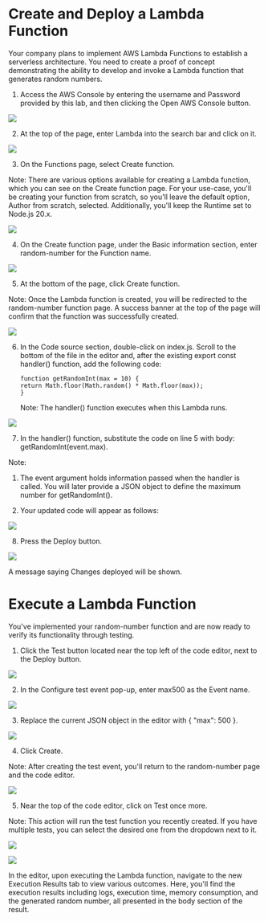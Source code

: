 # Create and Deploy a Lambda Function

Your company plans to implement AWS Lambda Functions to establish a serverless architecture. You need to create a proof of concept demonstrating the ability to develop and invoke a Lambda function that generates random numbers.

1.  Access the AWS Console by entering the username and Password provided by this lab, and then clicking the Open AWS Console button.


![](https://lh7-us.googleusercontent.com/docsz/AD_4nXf-Qs2szy1i644y_pa-27nLQ0kwAcLpz2CgEw11Qzu2d98mtVt09A7jdQo6-nQU8t3WDvn_RQWlLIbmqYgzZ7xeOq7i7DyMFS1M1sU3wh-8J7-BsqkGokiaL3x3ZEyBGmGU5qmxL_tl8J6PQY2NDWGGVws?key=spw-RV67cN5f2TMffOa2wQ)

2.  At the top of the page, enter Lambda into the search bar and click on it.


![](https://lh7-us.googleusercontent.com/docsz/AD_4nXdty2ECjItZml9JUDI7w8RZaWUSM1SKF0cvStkPWsyP1bWAYLrurJ_1i7605yXv-M7WEmTTsvcVg2CJ-IKuKUtRRu4hYXBeizABRw9Wmkofs8eQA8eS9edqd7HQriWxJwSz7zbujPBk7PWi8uqYujlR2Po?key=spw-RV67cN5f2TMffOa2wQ)

3.  On the Functions page, select Create function.


Note: There are various options available for creating a Lambda function, which you can see on the Create function page. For your use-case, you'll be creating your function from scratch, so you'll leave the default option, Author from scratch, selected. Additionally, you'll keep the Runtime set to Node.js 20.x.

![](https://lh7-us.googleusercontent.com/docsz/AD_4nXdXynfy9nuKAUhi095UK2hTBW9Q8w6E_SVcgwMfpEzrIN7aWaaABtNORxn9abQKqNTjkRJWQAkTNdthr1blu_7o5JGJyfaC6fqh9yVXi-n1lO9IBrX-_OE8cxb0Xwl1YTHAADdYmClE_z4hUHrXqXpDhxQ?key=spw-RV67cN5f2TMffOa2wQ)

4.  On the Create function page, under the Basic information section, enter random-number for the Function name.


![](https://lh7-us.googleusercontent.com/docsz/AD_4nXdvBwTZe0-lleAuUACduhO3bZ1K-_acXC9KL53Cn4EUpkF775Cin6F6PY10fylb70_HUQ5eS9AOEzzblmmQn1iggkIPwrsRnl8S3SvNjnNkKZEA6NRTW_-AGvHTCUy7NHT3fMizBWcI72ocbaUTlbFlHr01?key=spw-RV67cN5f2TMffOa2wQ)

5.  At the bottom of the page, click Create function.


Note: Once the Lambda function is created, you will be redirected to the random-number function page. A success banner at the top of the page will confirm that the function was successfully created.

![](https://lh7-us.googleusercontent.com/docsz/AD_4nXeOv61TV27W0i1MMQdPCLRaFMLLPsXkOztz-UXYVrL642h4VTjuoj_4LWTBP54yK9Ib8HH8ZAFqhkHFzKH2lfFNPkU_LfkXgZC53ZHFUR6EMw-aJDFBLMkgZlaM69zc_Dn0FVnMxWJDDUa3aXtA_SXbv8Ul?key=spw-RV67cN5f2TMffOa2wQ)

6.  In the Code source section, double-click on index.js. Scroll to the bottom of the file in the editor and, after the existing export const handler() function, add the following code:

	```
	function getRandomInt(max = 10) {
	return Math.floor(Math.random() * Math.floor(max));
	}
	```
	Note: The handler() function executes when this Lambda runs.

![](https://lh7-us.googleusercontent.com/docsz/AD_4nXcXJz2zsGRB27hZOPyGFEV-lDvwVIMxblvwlq1mVcLOVxUmXEcyM54Uhsf1epOjYsXAEgc3WcgLsG89d6fFlpiOl05XVGrEqtON0kEEn0ZuUf1R_P_bxqsvbUGbvHFCs3O6hpiHXbbH43S9ROUxUTtNmv4?key=spw-RV67cN5f2TMffOa2wQ)

7.  In the handler() function, substitute the code on line 5 with body: getRandomInt(event.max).

Note:

1.  The event argument holds information passed when the handler is called. You will later provide a JSON object to define the maximum number for getRandomInt().

2.  Your updated code will appear as follows:


![](https://lh7-us.googleusercontent.com/docsz/AD_4nXcqV-ddgn24MnQnOme14qj6iw8aV5V9EIK0tdjQ_7DAAHyZ28zpgE8ZfeUYlDVw9OMzVB9fOo1uqTztCHPW9CYhP3g4EgFSAno_3yI-AKGhkWeKXTd8MmxxVMJAsc8B06godkNytF-qzTRh2h4PAubNBWE3?key=spw-RV67cN5f2TMffOa2wQ)

8.  Press the Deploy button.


![](https://lh7-us.googleusercontent.com/docsz/AD_4nXfZXAcbeJ5X8kOToY-ig2fCuWpf5ssl6ZDbYuvqh7frui9cHhq97WwYx-nZptoCKxAQZziGqjse3C_Fitj4YQkM1GcotePEGoTrXjqu4iNwazQbeV-jxGTicO5ymZd8Kk9AQp8krPqn89nIDzSvvPv8BqI?key=spw-RV67cN5f2TMffOa2wQ)

A message saying Changes deployed will be shown.

# Execute a Lambda Function

You've implemented your random-number function and are now ready to verify its functionality through testing.

1.  Click the Test button located near the top left of the code editor, next to the Deploy button.


![](https://lh7-us.googleusercontent.com/docsz/AD_4nXcNAITqKnbyeKPjRVHvcTfGxP5oNQuAg32w7lkR1jS6Fx3LJTv2KGTai5isD_BguVX4OdZi7d_1wPp3pZCxF0E5xaavdTxoSX7YIF_JtnL7S5VL09bFBVKCpLl6qd0uwcLpzEgP58Ze-u7z-szDoudeBzab?key=spw-RV67cN5f2TMffOa2wQ)

2.  In the Configure test event pop-up, enter max500 as the Event name.


![](https://lh7-us.googleusercontent.com/docsz/AD_4nXcfDNRf_KxZlQO0VtuEJzie1DgCcMKJQ8PhnuHvoVXKLgzPYLBL5rofk-KhBUI3HChWD__7k6d8xIed23wd0XQjmFCnhhn9HntKqmV_k7Wjukh8WXdYrPS8MDcdvHw_1bZ3kof9gUQgj94Wp0qY33injyo?key=spw-RV67cN5f2TMffOa2wQ)

3.  Replace the current JSON object in the editor with { "max": 500 }.


![](https://lh7-us.googleusercontent.com/docsz/AD_4nXeMsknovrxxkaLDiLJBurCf0OXVaCOAEvy7sjvh2KMehiVZQUBFbs04BhI-pHq50i4kEtMDdoyEP-LdpwS03E1hylge32cPTQxVgpjEPtxbjO6AhxeXRM1MRJB7PVbbQOFjbjjafzZqd6JkrliRr7k-oEku?key=spw-RV67cN5f2TMffOa2wQ)

4.  Click Create.


Note: After creating the test event, you'll return to the random-number page and the code editor.

![](https://lh7-us.googleusercontent.com/docsz/AD_4nXcnhJv2KVrqf6vg62waZOB9hl6Y28be5ZPmx3FSlMqwJMPFNdFR-Wg1GRq-sovu1GZaY78g0s6zhsF_OzDhVT5D0z9xPgHciKFadlbTHweN84fjIDlX_DWBwChNuZSmB-CFqrdrw7LSkUohauQzhPwMF58?key=spw-RV67cN5f2TMffOa2wQ)

5.  Near the top of the code editor, click on Test once more.


Note: This action will run the test function you recently created. If you have multiple tests, you can select the desired one from the dropdown next to it.

![](https://lh7-us.googleusercontent.com/docsz/AD_4nXfHAX4PeK1eOsgSiOclO_HWzNxdGfdPdbqcJzj7_J-GIzvWMnO9Nl78-I2PbVva1wJkBX2dkFjwubVzzzdIkEeQe7-_jwFyPaNIbx0jqcEBIb9J1mYz2w3iNIowK6rS22bGecXO5fIzVA5OShHA7wcwV91a?key=spw-RV67cN5f2TMffOa2wQ)

![](https://lh7-us.googleusercontent.com/docsz/AD_4nXfT9t_61Su5_dRF1RxAwvJ2-Gal8JCQZBigch56M-YT-AEtjrK0RuVQUHLN9wJVvBflx1ueGPCs552kR-czNrOY98TUxIBWjRc8zP-ryCgqMxPrtXRZh1RGliiVQ7tVsOVHWlakyK9BCRbjvVfN3yJ0gSlF?key=spw-RV67cN5f2TMffOa2wQ)

In the editor, upon executing the Lambda function, navigate to the new Execution Results tab to view various outcomes. Here, you'll find the execution results including logs, execution time, memory consumption, and the generated random number, all presented in the body section of the result.
